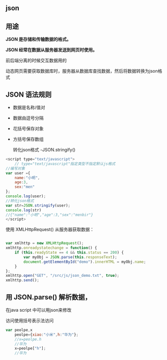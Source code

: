 ## json

## 用途

**JSON 是存储和传输数据的格式。**

**JSON 经常在数据从服务器发送到网页时使用。**

前后端分离的时候交互数据用的

动态网页需要获取数据库时，服务器从数据库查找数据，然后将数据转换为json格式

## JSON 语法规则

- 数据是名称/值对
- 数据由逗号分隔
- 花括号保存对象
- 方括号保存数组

  转化json格式 -JSON.stringify()

```javascript
<script type="text/javascript">
    // type="text/javascript"指定类型不指定默认js格式
//编写对象
var user ={
    name:"小明",
    age:3,
    sex:"men"
};
console.log(user);
//转化json格式
var str=JSON.stringify(user);
console.log(str)
//{"name":"小明","age":3,"sex":"menbir"}
</script>
```

使用 XMLHttpRequest() 从服务器获取数据：

```javascript

var xmlhttp = new XMLHttpRequest();
xmlhttp.onreadystatechange = function() {
    if (this.readyState == 4 && this.status == 200) {
        var myObj = JSON.parse(this.responseText);
        document.getElementById("demo").innerHTML = myObj.name;
    }
};
xmlhttp.open("GET", "/src/js/json_demo.txt", true);
xmlhttp.send();
```

## 用 JSON.parse() 解析数据，

在java script 中可以用json来修改

访问使用括号表示法访问 

```javascript
var peolpe,x
    peolpe={xiao:"小米",h:"华为"};
    //x=peolpe.h
    //华为
    x=peolpe["h"];
    //华为
```


